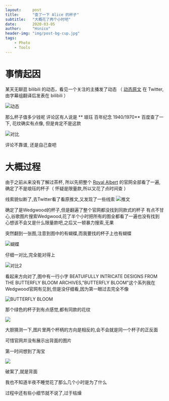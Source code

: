 ```yaml
---
layout:     post
title:      "查了一下 Alice 的杯子"
subtitle:   "大概花了两个小时吧"
date:       2020-03-05
author:     "Hsnico"
header-img: "img/post-bg-cup.jpg"
tags:
    - Photo
    - Tools
---
```


# 事情起因
某天无聊逛 bilibili 的动态，看见一个关注的主播发了动态
（ [动态原文][po] 在 Twitter, 由字幕组翻译后发表在 bilibili ）

![动态](/img/posts/20200305/1.jpg)

那么杯子值多少钱呢
评论区有人说是 ** 琅珏 百年纪念 1940/1970**
百度查了一下, 花纹确实有点像, 但是肯定不是这款

![对比](/img/posts/20200305/2.jpg)

评论不靠谱, 还是自己查吧
# 大概过程
由于之前从来没有了解过茶杯, 所以先把整个 [Royal Albert][ra] 的官网全部看了一遍, 确定了不是琅珏的杯子（ 怀疑是限量款,所以又花了点时间查 ）

线索貌似断了,去Twitter看了看原推文,又发现了一些线索
![推文](/img/posts/20200305/3.jpg)

确定了是Wedgwood的杯子,但是翻遍了整个官网都没找到同款式的杯子
有点不甘心,谷歌图片搜索Wedgwood,花了半个小时把所有的图全都看了一遍也没有找到
心想该不会又是什么限量款吧,之后又一顿暴力搜索,无果

突然翻到一张图,注意到图中的有蝴蝶,而我要找的杯子上也有蝴蝶

![蝴蝶](/img/posts/20200305/4.jpg)

仔细一对比,完全能对得上

![对比2](/img/posts/20200305/5.jpg)

看起来方向对了,图中有一行小字 BEATUIFULLY INTRICATE DESIGNS FROM THE BUTTERFLY BLOOM ARCHIVES,"BUTTERFLY BLOOM"这个系列我在Wedgwood官网有见到,但是没仔细看,因为第一眼过去完全不像

![BUTTERFLY BLOOM](/img/posts/20200305/6.jpg)

那个绿色的杯子到有点感觉,都有同款的花纹

![](/img/posts/20200305/7.jpg)

大胆猜测一下,图片里两个杯柄的方向是相反的,会不会就是同一个杯子的正反面

可惜官网并没有展示出背面的图片

第一时间想到了淘宝

![](/img/posts/20200305/8.jpg)

破案了,就是背面

我也不知道半夜不睡觉花了那么几个小时是为了什么

过程中还有些小细节就不说了,过于枯燥

 [ra]:https://www.royalalbert.com/
 [po]:https://twitter.com/AliceMononobe/status/1234493916650577921
